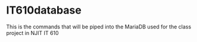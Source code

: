# IT610database

This is the commands that will be piped into the MariaDB used for the class project in NJIT IT 610
